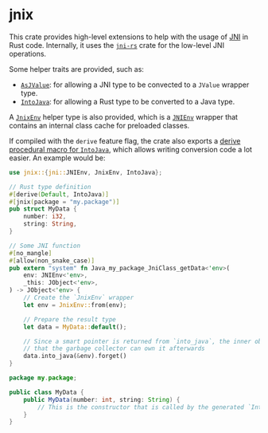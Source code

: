 # jnix

This crate provides high-level extensions to help with the usage of [JNI] in Rust code. Internally,
it uses the [`jni-rs`] crate for the low-level JNI operations.

Some helper traits are provided, such as:

- [`AsJValue`]: for allowing a JNI type to be convected to a `JValue` wrapper type.
- [`IntoJava`]: for allowing a Rust type to be converted to a Java type.

A [`JnixEnv`] helper type is also provided, which is a [`JNIEnv`] wrapper that contains an
internal class cache for preloaded classes.

If compiled with the `derive` feature flag, the crate also exports a [derive procedural macro
for `IntoJava`][derive-into-java], which allows writing conversion code a lot easier.
An example would be:

```rust
use jnix::{jni::JNIEnv, JnixEnv, IntoJava};

// Rust type definition
#[derive(Default, IntoJava)]
#[jnix(package = "my.package")]
pub struct MyData {
    number: i32,
    string: String,
}

// Some JNI function
#[no_mangle]
#[allow(non_snake_case)]
pub extern "system" fn Java_my_package_JniClass_getData<'env>(
    env: JNIEnv<'env>,
    _this: JObject<'env>,
) -> JObject<'env> {
    // Create the `JnixEnv` wrapper
    let env = JnixEnv::from(env);

    // Prepare the result type
    let data = MyData::default();

    // Since a smart pointer is returned from `into_java`, the inner object must be "leaked" so
    // that the garbage collector can own it afterwards
    data.into_java(&env).forget()
}
```

```java
package my.package;

public class MyData {
    public MyData(number: int, string: String) {
        // This is the constructor that is called by the generated `IntoJava` code
    }
}
```

[JNI]: https://en.wikipedia.org./wiki/Java_Native_Interface
[`jni-rs`]: https://crates.io/crates/jni
[`JNIEnv`]: https://docs.rs/jni/0.14.0/jni/struct.JNIEnv.html
[`AsJValue`]: https://docs.rs/jnix/0.1.0/jnix/as_jvalue/trait.AsJValue.html
[`IntoJava`]: https://docs.rs/jnix/0.1.0/jnix/into_java/trait.IntoJava.html
[`JnixEnv`]: https://docs.rs/jnix/0.1.0/jnix/jnix_env/struct.JnixEnv.html
[derive-into-java]: https://docs.rs/jnix-macros/0.1.0/jnix_macros/derive.IntoJava.html
